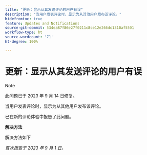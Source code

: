 ```yaml
---
title: "更新：显示从其发送评论的用户有误"
description: "当用户发表评论时，显示为从其他用户发布该评论。"
hidefromtoc: true
feature: Updates and Notifications
source-git-commit: 534ea87f86e27f0211c8ce12e266dc1310af5501
workflow-type: ht
source-wordcount: '71'
ht-degree: 100%

---
```



# 更新：显示从其发送评论的用户有误

>[!NOTE]
>
>此问题已于 2023 年 9 月 14 日修复。

当用户发表评论时，显示为从其他用户发布该评论。

已在新的评论体验中报告了此问题。

**解决方法**

解决方法如下

_首次报告于 2023 年 9 月 1 日。_

